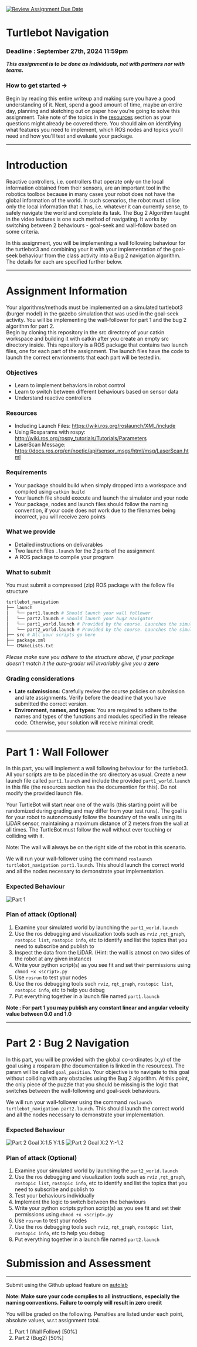 [![Review Assignment Due Date](https://classroom.github.com/assets/deadline-readme-button-22041afd0340ce965d47ae6ef1cefeee28c7c493a6346c4f15d667ab976d596c.svg)](https://classroom.github.com/a/IVPa5jQQ)
# Turtlebot Navigation

### Deadline : September 27th, 2024 11:59pm

***This assignment is to be done as individuals, not with partners nor with teams.***

### How to get started →

Begin by reading this entire writeup and making sure you have a good understanding of it. Next, spend a good amount of time, maybe an entire day, planning and sketching out on paper how you’re going to solve this assignment. Take note of the topics in the [resources](#Resources) section as your questions might already be covered there. You should aim on identifying what features you need to implement, which ROS nodes and topics you’ll need and how you’ll test and evaluate your package.

---
# Introduction

Reactive controllers, i.e. controllers that operate only on the local information obtained from their sensors, are an important tool in the robotics toolbox because in many cases your robot does not have the global information of the world. In such scenarios, the robot must utilise only the local information that it has, i.e. whatever it can currently sense, to safely navigate the world and complete its task. The Bug 2 Algorithm taught in the video lectures is one such method of navigating. It works by switching between 2 behaviours - goal-seek and wall-follow based on some criteria. 

In this assignment, you will be implementing a wall following behaviour for the turtlebot3 and combining your it with your implementation of the goal-seek behaviour from the class activity into a Bug 2 navigation algorithm. The details for each are specified further below. 

---
# Assignment Information

Your algorithms/methods must be implemented on a simulated turtlebot3 (burger model) in the gazebo simulation that was used in the goal-seek activity. You will be implementing the wall-follower for part 1 and the bug 2 algorithm for part 2.  
Begin by cloning this repository in the src directory of your catkin workspace and building it with catkin after you create an empty src directory inside. This repository is a ROS package that contains two launch files, one for each part of the assignment. The launch files have the code to launch the correct envrionments that each part will be tested in. 

### Objectives

- Learn to implement behaviors in robot control
- Learn to switch between different behaviours based on sensor data
- Understand reactive controllers

### Resources
- Including Launch Files: https://wiki.ros.org/roslaunch/XML/include
- Using Rosparams with rospy: http://wiki.ros.org/rospy_tutorials/Tutorials/Parameters
- LaserScan Message: https://docs.ros.org/en/noetic/api/sensor_msgs/html/msg/LaserScan.html

### Requirements

- Your package should build when simply dropped into a workspace and compiled using `catkin build`
- Your launch file should execute and launch the simulator and your node
- Your package, nodes and launch files should follow the naming convention, if your code does not work due to the filenames being incorrect, you will receive zero points

### What we provide

- Detailed instructions on delivarables
- Two launch files `.launch` for the 2 parts of the assignment
- A ROS package to compile your program

### What to submit

You must submit a compressed (zip) ROS package with the follow file structure

```bash
turtlebot_navigation
├── launch
│   └── part1.launch # Should launch your wall follower
│   └── part2.launch # Should launch your bug2 navigator
│   └── part1_world.launch # Provided by the course. Launches the simulation for part 1
│   └── part2_world.launch # Provided by the course. Launches the simulation for part 2
├── src # All your scripts go here
├── package.xml
└── CMakeLists.txt
```

*Please make sure you adhere to the structure above, if your package doesn’t match it the auto-grader will invariably give you a **zero***

### Grading considerations

- **Late submissions:** Carefully review the course policies on submission and late assignments. Verify before the deadline that you have submitted the correct version.
- **Environment, names, and types:** You are required to adhere to the names and types of the functions and modules specified in the release code. Otherwise, your solution will receive minimal credit.

---
# Part 1 : Wall Follower

In this part, you will implement a wall following behaviour for the turtlebot3. All your scripts are to be placed in the src directory as usual. Create a new launch file called `part1.launch` and include the provided `part1_world.launch` in this file (the resources section has the documention for this). Do not modify the provided launch file. 

Your TurtleBot will start near one of the walls (this starting point will be randomized during grading and may differ from your test runs). The goal is for your robot to autonomously follow the boundary of the walls using its LiDAR sensor, maintaining a maximum distance of 2 meters from the wall at all times.
The TurtleBot must follow the wall without ever touching or colliding with it.

Note: The wall will always be on the right side of the robot in this scenario.

We will run your wall-follower using the command `roslaunch turtlebot_navigation part1.launch`. This should launch the correct world and all the nodes necessary to demonstrate your implementation.

### Expected Behaviour
![Part 1](.media/p1.gif)

### Plan of attack (Optional)

1. Examine your simulated world by launching the `part1_world.launch` 
2. Use the ros debugging and visualization tools such as `rviz` ,`rqt_graph`, `rostopic list`, `rostopic info`, etc to identify and list the topics that you need to subscribe and publish to
3. Inspect the data from the LiDAR. (Hint: the wall is atmost on two sides of the robot at any given instance)
4. Write your python script(s) as you see fit and set their permissions using `chmod +x <script>.py`
5. Use `rosrun` to test your nodes
6.  Use the ros debugging tools such `rviz`, `rqt_graph`, `rostopic list`, `rostopic info`, etc to help you debug
7. Put everything together in a launch file named `part1.launch`

**Note : For part 1 you may publish any constant linear and angular velocity value between 0.0 and 1.0**

---
# Part 2 : Bug 2 Navigation

In this part, you will be provided with the global co-ordinates (x,y) of the goal using a rosparam (the documentation is linked in the resources). The param will be called `goal_position`. Your objective is to navigate to this goal without colliding with any obstacles using the Bug 2 algorithm. At this point, the only piece of the puzzle that you should be missing is the logic that switches between the wall-following and goal-seek behaviours. 



We will run your wall-follower using the command `roslaunch turtlebot_navigation part2.launch`. This should launch the correct world and all the nodes necessary to demonstrate your implementation.

### Expected Behaviour
![Part 2 Goal X:1.5 Y:1.5](.media/p2g1.gif)
![Part 2 Goal X:2 Y:-1.2](.media/p2g2.gif)
### Plan of attack (Optional)

1. Examine your simulated world by launching the `part2_world.launch` 
2. Use the ros debugging and visualization tools such as `rviz` ,`rqt_graph`, `rostopic list`, `rostopic info`, etc to identify and list the topics that you need to subscribe and publish to
3. Test your behaviours individually
4. Implement the logic to switch between the behaviours
5. Write your python scripts python script(s) as you see fit and set their permissions using `chmod +x <script>.py`
6. Use `rosrun` to test your nodes
7.  Use the ros debugging tools such `rviz`, `rqt_graph`, `rostopic list`, `rostopic info`, etc to help you debug
8. Put everything together in a launch file named `part2.launch`

# Submission and Assessment

---

Submit using the Github upload feature on [autolab](https://autolab.cse.buffalo.edu)

**Note: Make sure your code complies to all instructions, especially the naming conventions. Failure to comply will result in zero credit**

You will be graded on the following. Penalties are listed under each point, absolute values, w.r.t assignment total.

1. Part 1 (Wall Follow) [50%] 
2. Part 2 (Bug2) [50%]
    
